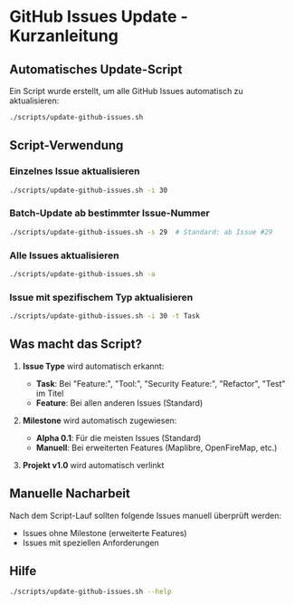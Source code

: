 # GitHub Issues Update - Kurzanleitung

## Automatisches Update-Script

Ein Script wurde erstellt, um alle GitHub Issues automatisch zu aktualisieren:

```bash
./scripts/update-github-issues.sh
```

## Script-Verwendung

### Einzelnes Issue aktualisieren

```bash
./scripts/update-github-issues.sh -i 30
```

### Batch-Update ab bestimmter Issue-Nummer

```bash
./scripts/update-github-issues.sh -s 29  # Standard: ab Issue #29
```

### Alle Issues aktualisieren

```bash
./scripts/update-github-issues.sh -a
```

### Issue mit spezifischem Typ aktualisieren

```bash
./scripts/update-github-issues.sh -i 30 -t Task
```

## Was macht das Script?

1. **Issue Type** wird automatisch erkannt:

   - **Task**: Bei "Feature:", "Tool:", "Security Feature:", "Refactor", "Test" im Titel
   - **Feature**: Bei allen anderen Issues (Standard)

2. **Milestone** wird automatisch zugewiesen:

   - **Alpha 0.1**: Für die meisten Issues (Standard)
   - **Manuell**: Bei erweiterten Features (Maplibre, OpenFireMap, etc.)

3. **Projekt v1.0** wird automatisch verlinkt

## Manuelle Nacharbeit

Nach dem Script-Lauf sollten folgende Issues manuell überprüft werden:

- Issues ohne Milestone (erweiterte Features)
- Issues mit speziellen Anforderungen

## Hilfe

```bash
./scripts/update-github-issues.sh --help
```
